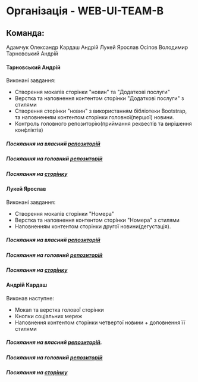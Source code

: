 # Організація - WEB-UI-TEAM-B
## Команда:
Адамчук Олександр
Кардаш Андрій
Лукей Ярослав
Осіпов Володимир
Тарновський Андрій

#### Тарновський Андрій 
 Виконані завдання:
 - Створення мокапів сторінки "новин" та "Додаткові послуги" 
 - Верстка та наповнення контентом сторінки "Додаткові послуги" з стилями
 - Створення сторінки "новин" з використанням бібліотеки Bootstrap, та наповненням контентом сторінки головної(першої) новини.
 - Контроль головного репозиторію(приймання реквестів та вирішення конфліктів)
 
##### Посилання на власний [репозиторій](https://github.com/andriyt85/html5-team)
##### Посилання на головний [репозиторій](https://github.com/WEB-UI-TEAM-B/html5-team)
##### Посилання на [сторінку](web-ui-team-b.github.io/html5-team)


#### Лукей Ярослав 
 Виконані завдання:
 - Створення мокапів сторінки "Номера" 
 - Верстка та наповнення контентом сторінки "Номера" з стилями
 - Наповненням контентом сторінки другої новини(дегустація).

##### Посилання на власний [репозиторій](https://github.com/YaroslavLu/html5-team)
##### Посилання на головний [репозиторій](https://github.com/WEB-UI-TEAM-B/html5-team)
##### Посилання на [сторінку](web-ui-team-b.github.io/html5-team)


#### Андрій Кардаш

Виконав наступне:

- Мокап та верстка голової сторінки
- Кнопки соціальних мереж
- Наповнення контентом сторінки четвертої новини + доповнення її стилями

##### Посилання на власний [репозиторій](https://github.com/akardash/html5-team).
##### Посилання на головний [репозиторій](https://github.com/WEB-UI-TEAM-B/html5-team)
##### Посилання на [сторінку](web-ui-team-b.github.io/html5-team)

